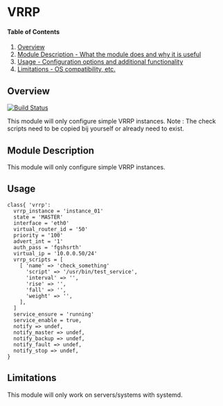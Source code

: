 # VRRP

#### Table of Contents

1. [Overview](#overview)
2. [Module Description - What the module does and why it is useful](#module-description)
3. [Usage - Configuration options and additional functionality](#usage)
4. [Limitations - OS compatibility, etc.](#limitations)

## Overview

[![Build Status](https://travis-ci.org/RedbeeBV/vrrp.svg?branch=master)](https://travis-ci.org/RedbeeBV/vrrp)

This module will only configure simple VRRP instances.
Note : The check scripts need to be copied bij yourself or already need to exist.

## Module Description

This module will only configure simple VRRP instances.

## Usage
```puppet
class{ 'vrrp':
  vrrp_instance = 'instance_01'
  state = 'MASTER'
  interface = 'eth0'
  virtual_router_id = '50'
  priority = '100'
  advert_int = '1'
  auth_pass = 'fgshsrth'
  virtual_ip = '10.0.0.50/24'
  vrrp_scripts = [
    [ 'name' => 'check_something'
      'script' => '/usr/bin/test_service',
      'interval' => '',
      'rise' => '',
      'fall' => '',
      'weight' => '',
    ],
  ]
  service_ensure = 'running'
  service_enable = true,
  notify => undef,
  notify_master => undef,
  notify_backup => undef,
  notify_fault => undef,
  notify_stop => undef,
}
```
## Limitations

This module will only work on servers/systems with systemd.

